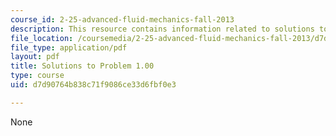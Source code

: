 ```yaml
---
course_id: 2-25-advanced-fluid-mechanics-fall-2013
description: This resource contains information related to solutions to problem 1.00.
file_location: /coursemedia/2-25-advanced-fluid-mechanics-fall-2013/d7d90764b838c71f9086ce33d6fbf0e3_MIT2_25F13_1.00_Solution.pdf
file_type: application/pdf
layout: pdf
title: Solutions to Problem 1.00
type: course
uid: d7d90764b838c71f9086ce33d6fbf0e3

---
```

None